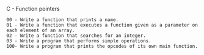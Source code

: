 C - Function pointers

    00 - Write a function that prints a name.
    01 - Write a function that executes a function given as a parameter on each element of an array.
    02 - Write a function that searches for an integer.
    03 - Write a program that performs simple operations.
    100- Write a program that prints the opcodes of its own main function.
